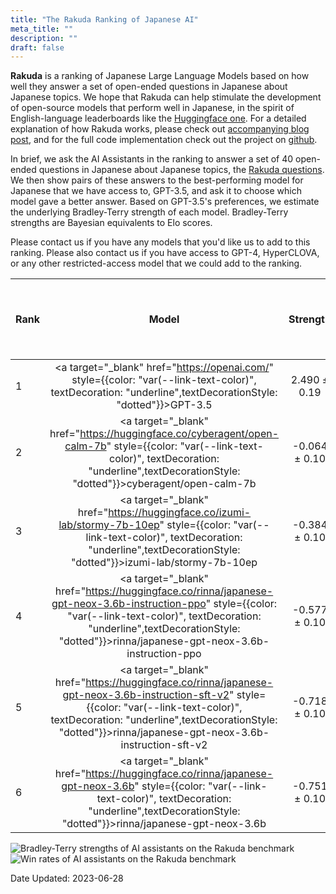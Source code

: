 ```yaml
---
title: "The Rakuda Ranking of Japanese AI"
meta_title: ""
description: ""
draft: false
---
```


**Rakuda** is a ranking of Japanese Large Language Models based on how well they answer a set of open-ended questions in Japanese about Japanese topics. We hope that Rakuda can help stimulate the development of open-source models that perform well in Japanese, in the spirit of English-language leaderboards like the [Huggingface one](https://huggingface.co/spaces/HuggingFaceH4/human_eval_llm_leaderboard). For a detailed explanation of how Rakuda works, please check out [accompanying blog post](/blog/rakuda), and for the full code implementation check out the project on [github](https://github.com/yuzu-ai/japanese-llm-ranking).

In brief, we ask the AI Assistants in the ranking to answer a set of 40 open-ended questions in Japanese about Japanese topics, the [Rakuda questions](https://huggingface.co/datasets/yuzuai/rakuda-questions). We then show pairs of these answers to the best-performing model for Japanese that we have access to, GPT-3.5, and ask it to choose which model gave a better answer. Based on GPT-3.5's preferences, we estimate the underlying Bradley-Terry strength of each model. Bradley-Terry strengths are Bayesian equivalents to Elo scores.

Please contact us if you have any models that you'd like us to add to this ranking. Please also contact us if you have access to GPT-4, HyperCLOVA, or any other restricted-access model that we could add to the ranking.

| Rank | Model | Strength | Win Rate | Stronger than the next model at confidence level  | 
| :--- | :---: | :---: | :---: | :---: |
| 1 | <a target="_blank" href="https://openai.com/" style={{color: "var(--link-text-color)", textDecoration: "underline",textDecorationStyle: "dotted"}}>GPT-3.5</a> | 2.490 ± 0.19  | 94% | 100.0%
| 2 | <a target="_blank" href="https://huggingface.co/cyberagent/open-calm-7b" style={{color: "var(--link-text-color)", textDecoration: "underline",textDecorationStyle: "dotted"}}>cyberagent/open-calm-7b</a> | -0.064 ± 0.10  | 52% | 98.6%
| 3 | <a target="_blank" href="https://huggingface.co/izumi-lab/stormy-7b-10ep" style={{color: "var(--link-text-color)", textDecoration: "underline",textDecorationStyle: "dotted"}}>izumi-lab/stormy-7b-10ep</a> | -0.384 ± 0.10  | 44% | 91.1%
| 4 | <a target="_blank" href="https://huggingface.co/rinna/japanese-gpt-neox-3.6b-instruction-ppo" style={{color: "var(--link-text-color)", textDecoration: "underline",textDecorationStyle: "dotted"}}>rinna/japanese-gpt-neox-3.6b-instruction-ppo</a> | -0.577 ± 0.10  | 39% | 83.7%
| 5 | <a target="_blank" href="https://huggingface.co/rinna/japanese-gpt-neox-3.6b-instruction-sft-v2" style={{color: "var(--link-text-color)", textDecoration: "underline",textDecorationStyle: "dotted"}}>rinna/japanese-gpt-neox-3.6b-instruction-sft-v2</a> | -0.718 ± 0.10  | 36% | 58.9%
| 6 | <a target="_blank" href="https://huggingface.co/rinna/japanese-gpt-neox-3.6b" style={{color: "var(--link-text-color)", textDecoration: "underline",textDecorationStyle: "dotted"}}>rinna/japanese-gpt-neox-3.6b</a> | -0.751 ± 0.10  | 35% | N/A


![Bradley-Terry strengths of AI assistants on the Rakuda benchmark](/images/blog/rakuda/rakuda_v1ranking.png) 
![Win rates of AI assistants on the Rakuda benchmark](/images/blog/rakuda/rakuda_v1winrate.png)

Date Updated: 2023-06-28